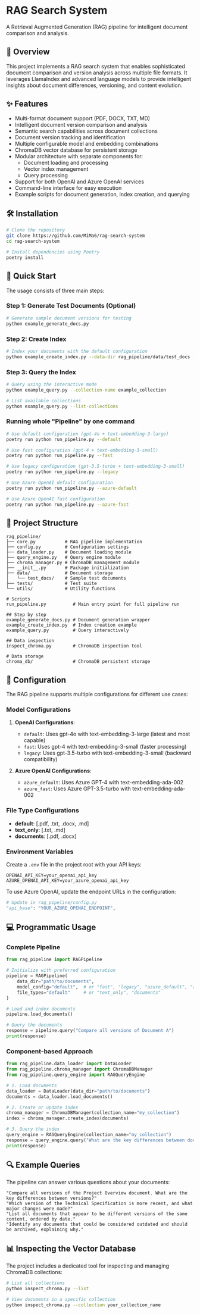 # RAG Search System

A Retrieval Augmented Generation (RAG) pipeline for intelligent document comparison and analysis.

## 🎯 Overview

This project implements a RAG search system that enables sophisticated document comparison and version analysis across multiple file formats. It leverages LlamaIndex and advanced language models to provide intelligent insights about document differences, versioning, and content evolution.

## ✨ Features

- Multi-format document support (PDF, DOCX, TXT, MD)
- Intelligent document version comparison and analysis
- Semantic search capabilities across document collections
- Document version tracking and identification
- Multiple configurable model and embedding combinations
- ChromaDB vector database for persistent storage
- Modular architecture with separate components for:
  - Document loading and processing
  - Vector index management
  - Query processing
- Support for both OpenAI and Azure OpenAI services
- Command-line interface for easy execution
- Example scripts for document generation, index creation, and querying

## 🛠️ Installation

```bash
# Clone the repository
git clone https://github.com/MiMa6/rag-search-system
cd rag-search-system

# Install dependencies using Poetry
poetry install
```

## 🚀 Quick Start

The usage consists of three main steps:

### Step 1: Generate Test Documents (Optional)

```bash
# Generate sample document versions for testing
python example_generate_docs.py
```

### Step 2: Create Index

```bash
# Index your documents with the default configuration
python example_create_index.py --data-dir rag_pipeline/data/test_docs --collection-name example_collection
```

### Step 3: Query the Index

```bash
# Query using the interactive mode
python example_query.py --collection-name example_collection

# List available collections
python example_query.py --list-collections
```

### Running whole "Pipeline" by one command

```bash
# Use default configuration (gpt-4o + text-embedding-3-large)
poetry run python run_pipeline.py --default

# Use fast configuration (gpt-4 + text-embedding-3-small)
poetry run python run_pipeline.py --fast

# Use legacy configuration (gpt-3.5-turbo + text-embedding-3-small)
poetry run python run_pipeline.py --legacy

# Use Azure OpenAI default configuration
poetry run python run_pipeline.py --azure-default

# Use Azure OpenAI fast configuration
poetry run python run_pipeline.py --azure-fast
```

## 📁 Project Structure

```
rag_pipeline/
├── core.py           # RAG pipeline implementation
├── config.py         # Configuration settings
├── data_loader.py    # Document loading module
├── query_engine.py   # Query engine module
├── chroma_manager.py # ChromaDB management module
├── __init__.py       # Package initialization
├── data/             # Document storage
│   └── test_docs/    # Sample test documents
├── tests/            # Test suite
└── utils/            # Utility functions

# Scripts
run_pipeline.py          # Main entry point for full pipeline run

## Step by step
example_generate_docs.py # Document generation wrapper
example_create_index.py  # Index creation example
example_query.py         # Query interactively

## Data inspection
inspect_chroma.py        # ChromaDB inspection tool

# Data storage
chroma_db/               # ChromaDB persistent storage
```

## 🔧 Configuration

The RAG pipeline supports multiple configurations for different use cases:

### Model Configurations

1. **OpenAI Configurations**:

   - `default`: Uses gpt-4o with text-embedding-3-large (latest and most capable)
   - `fast`: Uses gpt-4 with text-embedding-3-small (faster processing)
   - `legacy`: Uses gpt-3.5-turbo with text-embedding-3-small (backward compatibility)

2. **Azure OpenAI Configurations**:
   - `azure_default`: Uses Azure GPT-4 with text-embedding-ada-002
   - `azure_fast`: Uses Azure GPT-3.5-turbo with text-embedding-ada-002

### File Type Configurations

- **default**: [.pdf, .txt, .docx, .md]
- **text_only**: [.txt, .md]
- **documents**: [.pdf, .docx]

### Environment Variables

Create a `.env` file in the project root with your API keys:

```
OPENAI_API_KEY=your_openai_api_key
AZURE_OPENAI_API_KEY=your_azure_openai_api_key
```

To use Azure OpenAI, update the endpoint URLs in the configuration:

```python
# Update in rag_pipeline/config.py
"api_base": "YOUR_AZURE_OPENAI_ENDPOINT",
```

## 💻 Programmatic Usage

### Complete Pipeline

```python
from rag_pipeline import RAGPipeline

# Initialize with preferred configuration
pipeline = RAGPipeline(
    data_dir="path/to/documents",
    model_config="default",  # or "fast", "legacy", "azure_default", "azure_fast"
    file_types="default"     # or "text_only", "documents"
)

# Load and index documents
pipeline.load_documents()

# Query the documents
response = pipeline.query("Compare all versions of Document A")
print(response)
```

### Component-based Approach

```python
from rag_pipeline.data_loader import DataLoader
from rag_pipeline.chroma_manager import ChromaDBManager
from rag_pipeline.query_engine import RAGQueryEngine

# 1. Load documents
data_loader = DataLoader(data_dir="path/to/documents")
documents = data_loader.load_documents()

# 2. Create or update index
chroma_manager = ChromaDBManager(collection_name="my_collection")
index = chroma_manager.create_index(documents)

# 3. Query the index
query_engine = RAGQueryEngine(collection_name="my_collection")
response = query_engine.query("What are the key differences between document versions?")
print(response)
```

## 🔍 Example Queries

The pipeline can answer various questions about your documents:

```
"Compare all versions of the Project Overview document. What are the key differences between versions?"
"Which version of the Technical Specification is more recent, and what major changes were made?"
"List all documents that appear to be different versions of the same content, ordered by date."
"Identify any documents that could be considered outdated and should be archived, explaining why."
```

## 📊 Inspecting the Vector Database

The project includes a dedicated tool for inspecting and managing ChromaDB collections:

```bash
# List all collections
python inspect_chroma.py --list

# View documents in a specific collection
python inspect_chroma.py --collection your_collection_name

```
